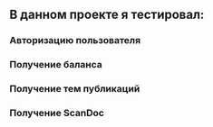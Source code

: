 ## В данном проекте я тестировал:
### Авторизацию пользователя
### Получение баланса
### Получение тем публикаций 
### Получение ScanDoc
